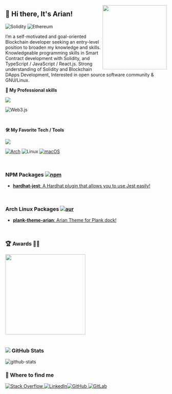 <img align="right"
    src="https://user-images.githubusercontent.com/5713670/87202985-820dcb80-c2b6-11ea-9f56-7ec461c497c3.gif"
    width='200"' />

## 👋 Hi there, It's Arian!

![Solidity](https://img.shields.io/badge/Solidity-%23363636.svg?style=for-the-badge&logo=solidity&logoColor=white)
 ![Ethereum](https://img.shields.io/badge/Ethereum-3C3C3D?style=for-the-badge&logo=Ethereum&logoColor=white)

<p>
I’m a self-motivated and goal-oriented Blockchain developer seeking an entry-level position to broaden my knowledge and skills. Knowledgeable programming skills in Smart Contract development with Solidity, and TypeScript / JavaScript / React.js. Strong understanding of Solidity and Blockchain DApps Development, Interested in open source software community & GNU/Linux. 
</p>


<strong> 🔭 My Professional skills </strong>

<p>
    <a href="https://arianh.ir">
        <img src="https://skillicons.dev/icons?i=solidity,react,redux,ts,js,html,css" />
    </a>
</p>

![Web3.js](https://img.shields.io/badge/web3.js-F16822?style=for-the-badge&logo=web3.js&logoColor=white)


<br />

<strong> 🛠 My Favorite Tech / Tools </strong>

<p>
    <a href="https://arianhosseini.ir">
        <img src="https://skillicons.dev/icons?i=linux,bash,git,jest,vscode,vim,stackoverflow,github,figma,vite&theme=dark" />
    </a>
</p>

[![Arch](https://img.shields.io/badge/Arch%20Linux-1793D1?logo=arch-linux&logoColor=fff&style=for-the-badge)](https://arianhosseini.ir)
![Linux](https://img.shields.io/badge/Linux-FCC624?style=for-the-badge&logo=linux&logoColor=black)
[![macOS](https://img.shields.io/badge/mac%20os-000000?style=for-the-badge&logo=macos&logoColor=F0F0F0)](https://arianh.ir)

<br />

### NPM Packages [![npm](https://img.shields.io/badge/npm-CB3837?style=for-the-badge&logo=npm&logoColor=white)](https://npmjs.com/~arianhosseini)

<a href="https://npmjs.com/package/hardhat-jest" target="_blank">
    <ul><li><b>hardhat-jest</b>: A Hardhat plugin that allows you to use Jest easily!</li></ul>
</a>

<br />

### Arch Linux Packages [![aur](https://img.shields.io/aur/maintainer/plank-theme-arian-git?color=1793d1&label=AUR&logo=arch-linux&style=for-the-badge)](https://aur.archlinux.org/account/arianh)

<a href="https://aur.archlinux.org/packages/plank-theme-arian-git" target="_blank">
    <ul><li><b>plank-theme-arian</b>: Arian Theme for Plank dock!</li></ul>
</a>

<br />

### 🏆 Awards 💪🏻

<a href="https://www.gitpoap.io/p/0xdcd220c563aeb04af19709b481c170aa1b3df9e1">
<img src="https://www.gitpoap.io/_next/image?url=https%3A%2F%2Fassets.poap.xyz%2Fgitpoap3a-2023-hardhat-contributor-2022-logo-1671132237589.png&w=384&q=75"
width='250' />
</a>
    
<br />
<br />

<h3><img src="https://img.icons8.com/ios-glyphs/23/000000/github.png"/> GitHub Stats</h3>

![github-stats](https://github-profile-summary-cards.vercel.app/api/cards/profile-details?username=ryanhosseini)



<h3> 🤝 Where to find me </h3>


[![Stack Overflow](https://img.shields.io/badge/-Stackoverflow-FE7A16?style=for-the-badge&logo=stack-overflow&logoColor=white)
](https://stackoverflow.com/users/11641089/arian-hosseini)[![LinkedIn](https://img.shields.io/badge/linkedin-%230077B5.svg?style=for-the-badge&logo=linkedin&logoColor=white)](https://linkedin.com/in/arianhosseini)[![GitHub](https://img.shields.io/badge/github-%23121011.svg?style=for-the-badge&logo=github&logoColor=white)
](https://github.com/ryanhosseini)[![GitLab](https://img.shields.io/badge/gitlab-%23181717.svg?style=for-the-badge&logo=gitlab&logoColor=white)
](https://gitlab.com/arianhosseini)

